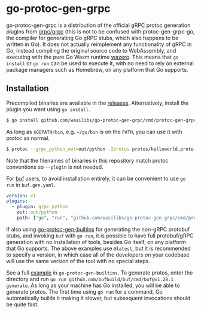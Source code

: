 # go-protoc-gen-grpc

go-protoc-gen-grpc is a distribution of the official gRPC protoc generation plugins from [grpc/grpc][1]
(this is not to be confused with protoc-gen-grpc-go, the compiler for generating Go gRPC stubs, which also
happens to be written in Go). It does not actually reimplement any functionality of gRPC in Go, instead compiling
the original source code to WebAssembly, and executing with the pure Go Wasm runtime [wazero][2].
This means that `go install` or `go run` can be used to execute it, with no need to rely on external
package managers such as Homebrew, on any platform that Go supports.

## Installation

Precompiled binaries are available in the [releases](https://github.com/wasilibs/go-protoc-gen-grpc/releases).
Alternatively, install the plugin you want using `go install`.

```bash
$ go install github.com/wasilibs/go-protoc-gen-grpc/cmd/protoc-gen-grpc_python@latest
```

As long as `$GOPATH/bin`, e.g. `~/go/bin` is on the `PATH`, you can use it with protoc as normal.

```bash
$ protoc --grpc_python_out=out/python -Iprotos protos/helloworld.proto
```

Note that the filenames of binaries in this repository match protoc conventions so `--plugin` is not needed.

For [buf][3] users, to avoid installation entirely, it can be convenient to use `go run` in `buf.gen.yaml`.

```yaml
version: v1
plugins:
  - plugin: grpc_python
    out: out/python
    path: ["go", "run", "github.com/wasilibs/go-protoc-gen-grpc/cmd/protoc-gen-grpc_python@latest"]
```

If also using [go-protoc-gen-builtins][4] for generating the non-gRPC protobuf stubs, and invoking
`buf` with `go run`, it is possible to have full protobuf/gRPC generation with no installation of tools,
besides Go itself, on any platform that Go supports. The above examples use `@latest`, but it is
recommended to specify a version, in which case all of the developers on your codebase will use the
same version of the tool with no special steps.

See a full [example][5] in `go-protoc-gen-builtins`. To generate protos, enter the directory and run
`go run github.com/bufbuild/buf/cmd/buf@v1.28.1 generate`. As long as your machine has Go installed,
you will be able to generate protos. The first time using `go run` for a command, Go automatically builds
it making it slower, but subsequent invocations should be quite fast.

[1]: https://github.com/grpc/grpc
[2]: https://wazero.io/
[3]: https://buf.build/
[4]: https://github.com/wasilibs/go-protoc-gen-builtins
[5]: https://github.com/wasilibs/go-protoc-gen-builtins/tree/main/example